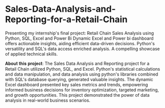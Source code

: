 # Sales-Data-Analysis-and-Reporting-for-a-Retail-Chain
Presenting my internship's final project: Retail Chain Sales Analysis using Python, SQL, Excel and Power Bi Dynamic Excel and Power bi dashboard offers actionable insights, aiding efficient data-driven decisions. Python's versatility and SQL's data access enriched analysis. A compelling showcase of applied technical skills.

𝐀𝐛𝐨𝐮𝐭 𝐭𝐡𝐢𝐬 𝐩𝐫𝐨𝐣𝐞𝐜𝐭:
The Sales Data Analysis and Reporting project for a Retail Chain utilized Python, SQL, and Excel. Python's statistical calculations and data manipulation, and data analysis using python's libraries combined with SQL's database querying, generated valuable insights. The dynamic Excel dashboard presented key sales metrics and trends, empowering informed business decisions for inventory optimization, targeted marketing, and growth opportunities. This project demonstrated the power of data analysis in real-world business scenarios.







